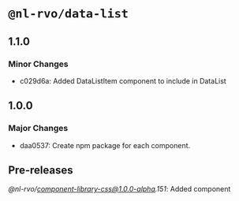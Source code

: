 # `@nl-rvo/data-list`

## 1.1.0

### Minor Changes

- c029d6a: Added DataListItem component to include in DataList

## 1.0.0

### Major Changes

- daa0537: Create npm package for each component.

## Pre-releases

_@nl-rvo/component-library-css@1.0.0-alpha.151_:
Added component
